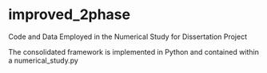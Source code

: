 # improved_2phase
Code and Data Employed in the Numerical Study for Dissertation Project

The consolidated framework is implemented in Python and contained within a numerical_study.py
